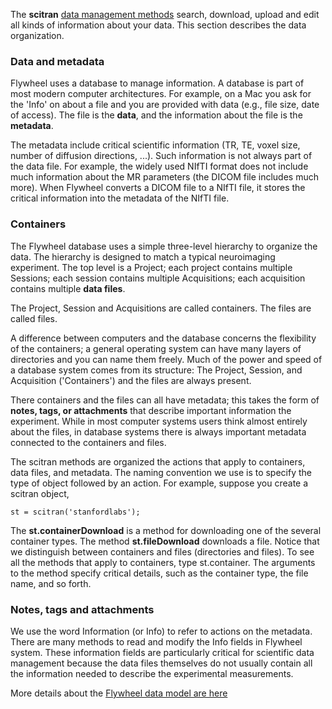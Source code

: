 The **scitran** [data management methods](data-management) search, download, upload and edit all kinds of information about your data.  This section describes the data organization.

### Data and metadata
Flywheel uses a database to manage information.  A database is part of most modern computer architectures. For example, on a Mac you ask for the 'Info' on about a file and you are provided with data (e.g., file size, date of access). The file is the **data**, and the information about the file is the **metadata**. 

The metadata include critical scientific information (TR, TE, voxel size, number of diffusion directions, ...). Such information is not always part of the data file.  For example, the widely used NIfTI format does not include much information about the MR parameters (the DICOM file includes much more). When Flywheel converts a DICOM file to a NIfTI file, it stores the critical information into the metadata of the NIfTI file.  

### Containers
The Flywheel database uses a simple three-level hierarchy to organize the data.  The hierarchy is designed to match a typical neuroimaging experiment. The top level is a Project; each project contains multiple Sessions; each session contains multiple Acquisitions; each acquisition contains multiple **data files**.  

The Project, Session and Acquisitions are called containers.  The files are called files.

A difference between computers and the database concerns the flexibility of the containers; a general operating system can have many layers of directories and you can name them freely.  Much of the power and speed of a database system comes from its structure:  The Project, Session, and Acquisition ('Containers') and the files are always present.

There containers and the files can all have metadata; this takes the form of **notes, tags, or attachments** that describe important information the experiment. While in most computer systems users think almost entirely about the files, in database systems there is always important metadata connected to the containers and files. 

The scitran methods are organized the actions that apply to containers, data files, and metadata. The naming convention we use is to specify the type of object followed by an action.  For example, suppose you create a scitran object, 

    st = scitran('stanfordlabs');

The  **st.containerDownload** is a method for downloading one of the several container types.  The method **st.fileDownload** downloads a file. Notice that we distinguish between containers and files (directories and files).  To see all the methods that apply to containers, type st.container<TAB>. The arguments to the method specify critical details, such as the container type, the file name, and so forth.

### Notes, tags and attachments
We use the word Information (or Info) to refer to actions on the metadata.  There are many methods to read and modify the Info fields in Flywheel system.  These information fields are particularly critical for scientific data management because the data files themselves do not usually contain all the information needed to describe the experimental measurements.


More details about the [Flywheel data model are here](Flywheel-data-model)
